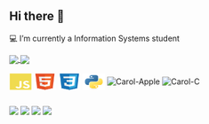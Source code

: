 ## Hi there 👋

<!--
**Azinhaa/Azinhaa** is a ✨ _special_ ✨ repository because its `README.md` (this file) appears on your GitHub profile.

Here are some ideas to get you started:

- 🔭 I’m currently working on ...
- 🌱 I’m currently a Information Systems student 
- 👯 I’m looking to collaborate on ...
- 🤔 I’m looking for help with ...
- 💬 Ask me about ...
- 📫 How to reach me: ...
- 😄 Pronouns: ...
- ⚡ Fun fact: ...
-->

 💻 I’m currently a Information Systems student

<div>
 <a href="https://github.com/Azinhaa/github-readme-stats">
  <img height=200 align="center" src="https://github-readme-stats.vercel.app/api?username=Azinhaa&theme=radical"/>
</a>
<a href="https://github.com/Azinhaa/convoychat">
  <img height=200 align="center" src="https://github-readme-stats.vercel.app/api/top-langs?username=Azinhaa&layout=compact&langs_count=8&card_width=320&theme=radical"/>
</a>
</div>



<div style="display: inline_block"><br>
  <img align="center" alt="Carol-Js" height="30" width="40" src="https://raw.githubusercontent.com/devicons/devicon/master/icons/javascript/javascript-plain.svg">
  <img align="center" alt="Carol-HTML" height="30" width="40" src="https://raw.githubusercontent.com/devicons/devicon/master/icons/html5/html5-original.svg">
  <img align="center" alt="Carol-CSS" height="30" width="40" src="https://raw.githubusercontent.com/devicons/devicon/master/icons/css3/css3-original.svg">
  <img align="center" alt="Carol-Python" height="30" width="40" src="https://raw.githubusercontent.com/devicons/devicon/master/icons/python/python-original.svg">
  <img align="center" alt="Carol-Apple" height="30" width="40" src="https://cdn.jsdelivr.net/gh/devicons/devicon@latest/icons/apple/apple-original.svg">
  <img align="center" alt="Carol-C" height="30" width="40"src="https://cdn.jsdelivr.net/gh/devicons/devicon@latest/icons/c/c-original.svg">
  
          
        
</div>
  
  ##
 
<div> 
  <a href="https://www.instagram.com/carol.emoto/" target="_blank"><img src="https://img.shields.io/badge/-Instagram-%23E4405F?style=for-the-badge&logo=instagram&logoColor=white" target="_blank"></a>
 	<a href="https://www.twitch.tv/azinha_" target="_blank"><img src="https://img.shields.io/badge/Twitch-9146FF?style=for-the-badge&logo=twitch&logoColor=white" target="_blank"></a>
<!--  <a href="https://discord.gg/wagxzStdcR" target="_blank"><img src="https://img.shields.io/badge/Discord-7289DA?style=for-the-badge&logo=discord&logoColor=white" target="_blank"></a> -->
  <a href = "mailto:carol.mitsuoka@gmail.com" target="_blank"><img src="https://img.shields.io/badge/Gmail-D14836?style=for-the-badge&logo=gmail&logoColor=white" "></a> 
  <a href="https://www.linkedin.com/in/carolina-emoto/" target="_blank"><img src="https://img.shields.io/badge/-LinkedIn-%230077B5?style=for-the-badge&logo=linkedin&logoColor=white" target="_blank"></a> 
  
</div>
